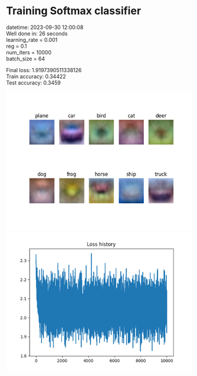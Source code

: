 # Training Softmax classifier  
datetime: 2023-09-30 12:00:08  
Well done in: 26 seconds  
learning_rate = 0.001  
reg = 0.1  
num_iters = 10000  
batch_size = 64  

Final loss: 1.9197390511338126   
Train accuracy: 0.34422   
Test accuracy: 0.3459  
    
<img src="weights.png">  
<br>
<img src="loss.png">
